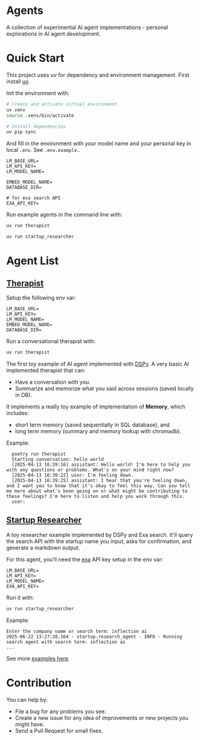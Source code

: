 # Agents

A collection of experimental AI agent implementations - personal explorations in AI agent development.

# Quick Start

This project uses uv for dependency and environment management. First install [uv](https://github.com/astral-sh/uv).

Init the environment with:

```bash
# Create and activate virtual environment
uv venv
source .venv/bin/activate

# Install dependencies
uv pip sync
```

And fill in the environment with your model name and your personal key in local `.env`. See `.env.example`..

```
LM_BASE_URL=
LM_API_KEY=
LM_MODEL_NAME=

EMBED_MODEL_NAME=
DATABASE_DIR=

# for exa search API
EXA_API_KEY=
```

Run example agents in the command line with:

```bash
uv run therapist

uv run startup_researcher
```

# Agent List

## **[Therapist](/therapist/)**

Setup the following env var:

```
LM_BASE_URL=
LM_API_KEY=
LM_MODEL_NAME=
EMBED_MODEL_NAME=
DATABASE_DIR=
```

Run a conversational therapist with:

```bash
uv run therapist
```

The first toy example of AI agent implemented with [DSPy](https://github.com/stanfordnlp/dspy). A very basic AI implemented therapist that can:

- Have a conversation with you.
- Summarize and memorize what you said across sessions (saved locally in DB).

It implements a really toy example of implementation of **Memory**, which includes:

- short term memory (saved sequentially in SQL database), and
- long term memory (summary and memory lookup with chromadb).

Example:

```
  poetry run therapist
  Starting conversation: hello world
  [2025-04-13 16:39:16] assistant: Hello world! I'm here to help you with any questions or problems. What's on your mind right now?
  [2025-04-13 16:39:22] user: I'm feeling down.
  [2025-04-13 16:39:25] assistant: I hear that you're feeling down, and I want you to know that it's okay to feel this way. Can you tell me more about what's been going on or what might be contributing to these feelings? I'm here to listen and help you work through this.
  user:
```

## **[Startup Researcher](/startup/)**

A toy researcher example implemented by DSPy and Exa search. It'll query the search API with the
startup name you input, asks for confirmation, and generate a markdown output.

For this agent, you'll need the [exa](https://exa.ai/) API key setup in the env var:

```
LM_BASE_URL=
LM_API_KEY=
LM_MODEL_NAME=
EXA_API_KEY=
```

Run it with:

```bash
uv run startup_researcher
```
Example:

```
Enter the company name or search term: inflection ai
2025-06-22 13:27:28,164 - startup.research_agent - INFO - Running search agent with search term: inflection ai
...
```

See more [examples here](/startup/results/).

# Contribution

You can help by:

- File a bug for any problems you see.
- Create a new issue for any idea of improvements or new projects you might have.
- Send a Pull Request for small fixes.
